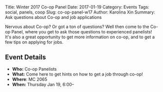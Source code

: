 Title: Winter 2017 Co-op Panel
Date: 2017-01-19
Category: Events
Tags: social, panels, coop
Slug: co-op-panel-w17
Author: Karolina Xin
Summary: Ask questions about Co-op and job applications

Nervous about Co-op? Or got a ton of questions? Well then come to the Co-op 
Panel, where you
get to ask those questions to experienced panelists! It's also a great 
opportunity
to get more information on co-op, and to get a few tips on applying for jobs.


## Event Details ##

+ **Who:** Co-op Panelists
+ **What:** Come here to get hints on how to get a job through co-op!
+ **Where**: MC 2065
+ **When:** Thursday Jan 19, 6:00&ndash;
